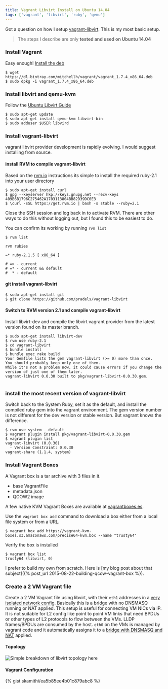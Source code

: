 ```yaml
---
title: Vagrant Libvirt Install on Ubuntu 14.04
tags: ['vagrant', 'libvirt', 'ruby', 'qemu']
---
```


Got a question on how I setup [vagrant-libvirt](https://github.com/pradels/vagrant-libvirt). This is my most basic setup.

> The steps I describe are only **tested and used on Ubuntu 14.04**

### Install Vagrant

Easy enough!  [Install the deb](http://www.vagrantup.com/downloads.html)

```
$ wget https://dl.bintray.com/mitchellh/vagrant/vagrant_1.7.4_x86_64.deb
$ sudo dpkg -i vagrant_1.7.4_x86_64.deb
```
### Install libvirt and qemu-kvm

Follow the [Ubuntu Libvirt Guide](https://help.ubuntu.com/lts/serverguide/libvirt.html)

```
$ sudo apt-get update
$ sudo apt-get install qemu-kvm libvirt-bin
$ sudo adduser $USER libvird
```

### Install vagrant-libvirt

vagrant libvirt provider development is rapidly evolving. I would suggest installing from source.

#### install RVM to compile vagrant-libvirt
Based on the [rvm.io](http://rvm.io) instructions its simple to install the required ruby-2.1 into your user directory

```
$ sudo apt-get install curl
$ gpg --keyserver hkp://keys.gnupg.net --recv-keys 409B6B1796C275462A1703113804BB82D39DC0E3
$ \curl -sSL https://get.rvm.io | bash -s stable --ruby=2.1
```

Close the SSH session and log back in to activate RVM. There are other ways to do this without logging out, but I found this to be easiest to do.

You can confirm its working by running ``rvm list``

```
$ rvm list

rvm rubies

=* ruby-2.1.5 [ x86_64 ]

# => - current
# =* - current && default
#  * - default

```

#### git install vagrant-libvirt

```
$ sudo apt-get install git
$ git clone https://github.com/pradels/vagrant-libvirt
```

#### Switch to RVM version 2.1 and compile vagrant-libvirt

Install libvirt-dev and compile the libvirt vagrant provider from the latest version found on its master branch.

```
$ sudo apt-get install libvirt-dev
$ rvm use ruby-2.1
$ cd vagrant-libvirt
$ bundle install
$ bundle exec rake build
Your Gemfile lists the gem vagrant-libvirt (>= 0) more than once.
You should probably keep only one of them.
While it's not a problem now, it could cause errors if you change the version of just one of them later.
vagrant-libvirt 0.0.30 built to pkg/vagrant-libvirt-0.0.30.gem.


```

### install the most recent version of vagrant-libvirt
Switch back to the System Ruby, set it as the default, and install the compiled
ruby gem into the vagrant environment. The gem version number is not different for the dev version or stable version. But vagrant knows the difference.

```
$ rvm use system --default
$ vagrant plugin install pkg/vagrant-libvirt-0.0.30.gem
$ vagrant plugin list
vagrant-libvirt (0.0.30)
  - Version Constraint: 0.0.30
vagrant-share (1.1.4, system)

```

### Install Vagrant Boxes

A Vagrant box is a tar archive with 3 files in it.

* base VagrantFile
* metadata.json
* QCOW2 image

A few native KVM Vagrant Boxes are available at
[vagrantboxes.es](http://vagrantboxes.es).

Use the `vagrant box add` command to download a box either from a local file
system or from a URL.

```
$ vagrant box add https://vagrant-kvm-boxes.s3.amazonaws.com/precise64-kvm.box --name "trusty64"
```

Verify the box is installed

```
$ vagrant box list
trusty64 (libvirt, 0)
```

I prefer to build my own from scratch. Here is [my blog post about that subject]({% post_url 2015-08-22-building-qcow-vagrant-box %}).



### Create a 2 VM Vagrant file

Create a 2 VM Vagrant file using libvirt, with their `eth1` addresses in a
[very isolated network
config](http://wiki.libvirt.org/page/VirtualNetworking#Isolated_mode). Basically
this is a bridge with no DNSMASQ running or NAT applied. This setup is useful
for connecting VM NICs via IP. It is not suitable for L2 config like point to
point VM links that need BPDUs or other types of L2 protocols to flow between
the VMs.   LLDP frames/BPDUs are consumed by the host.
``eth0`` on the VMs is managed by vagrant code and it automatically assigns it
to a [bridge with DNSMASQ and
NAT](http://wiki.libvirt.org/page/VirtualNetworking#NAT_mode) applied.

#### Topology
![Simple breakdown of libvirt topology
here](https://lh3.googleusercontent.com/LzAXNckJ9tvjMVb1MFnABPZ-B1RfQ8U0xhgdUMY05vU=s0
"vagrant-libvirt-topology.png")

#### Vagrant Configuration

{% gist skamithi/ea5b85ee4b01c879abc8 %}
